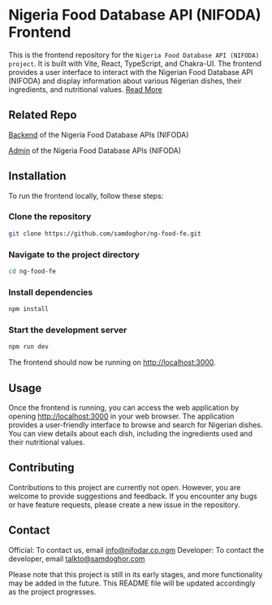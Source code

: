 # Nigeria Food Database API (NIFODA) Frontend

This is the frontend repository for the `Nigeria Food Database API (NIFODA) project`. It is built with Vite, React, TypeScript, and Chakra-UI. The frontend provides a user interface to interact with the Nigerian Food Database API (NIFODA) and display information about various Nigerian dishes, their ingredients, and nutritional values. [Read More](ABOUT.md)

## Related Repo

[Backend](https://github.com/samdoghor/ng-food-api) of the Nigeria Food Database APIs (NIFODA)

[Admin](https://github.com/samdoghor/ng-food-admin) of the Nigeria Food Database APIs (NIFODA)

## Installation

To run the frontend locally, follow these steps:

### Clone the repository

```bash Copy code
git clone https://github.com/samdoghor/ng-food-fe.git
```

### Navigate to the project directory

```bash Copy code
cd ng-food-fe
```

### Install dependencies

```bash Copy code
npm install
```

### Start the development server

```bash Copy code
npm run dev
```

The frontend should now be running on <http://localhost:3000>.

## Usage

Once the frontend is running, you can access the web application by opening <http://localhost:3000> in your web browser. The application provides a user-friendly interface to browse and search for Nigerian dishes. You can view details about each dish, including the ingredients used and their nutritional values.

## Contributing

Contributions to this project are currently not open. However, you are welcome to provide suggestions and feedback. If you encounter any bugs or have feature requests, please create a new issue in the repository.

## Contact

Official: To contact us, email [info@nifodar.co.ngm](mailto:info@nifoda.com.ng)
Developer: To contact the developer, email [talkto@samdoghor.com](mailto:talkto@sadoghor.com)

Please note that this project is still in its early stages, and more functionality may be added in the future. This README file will be updated accordingly as the project progresses.
